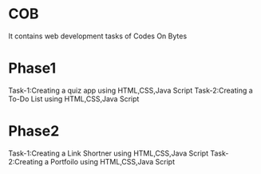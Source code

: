 # COB
It contains web development tasks of Codes On Bytes
# Phase1
Task-1:Creating a quiz app using HTML,CSS,Java Script
Task-2:Creating a To-Do List using HTML,CSS,Java Script
# Phase2
Task-1:Creating a Link Shortner using HTML,CSS,Java Script
Task-2:Creating a Portfoilo using HTML,CSS,Java Script
